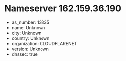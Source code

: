# Nameserver 162.159.36.190

* as_number: 13335
* name: Unknown
* city: Unknown
* country: Unknown
* organization: CLOUDFLARENET
* version: Unknown
* dnssec: true
